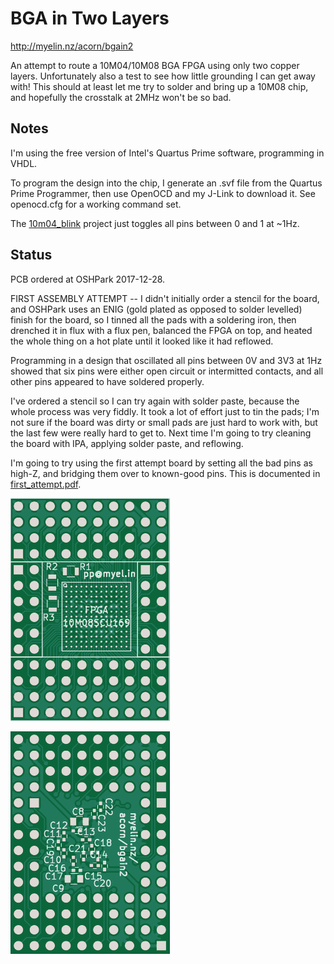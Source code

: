 BGA in Two Layers
=================

http://myelin.nz/acorn/bgain2

An attempt to route a 10M04/10M08 BGA FPGA using only two copper layers.
Unfortunately also a test to see how little grounding I can get away with!
This should at least let me try to solder and bring up a 10M08 chip, and
hopefully the crosstalk at 2MHz won't be so bad.

Notes
-----

I'm using the free version of Intel's Quartus Prime software, programming in
VHDL.

To program the design into the chip, I generate an .svf file from the Quartus
Prime Programmer, then use OpenOCD and my J-Link to download it.  See
openocd.cfg for a working command set.

The [10m04_blink](10m04_blink/) project just toggles all pins between 0 and 1
at ~1Hz.

Status
------

PCB ordered at OSHPark 2017-12-28.

FIRST ASSEMBLY ATTEMPT -- I didn't initially order a stencil for the board,
and OSHPark uses an ENIG (gold plated as opposed to solder levelled) finish
for the board, so I tinned all the pads with a soldering iron, then drenched
it in flux with a flux pen, balanced the FPGA on top, and heated the whole
thing on a hot plate until it looked like it had reflowed.

Programming in a design that oscillated all pins between 0V and 3V3 at 1Hz
showed that six pins were either open circuit or intermitted contacts, and all
other pins appeared to have soldered properly.

I've ordered a stencil so I can try again with solder paste, because the whole
process was very fiddly. It took a lot of effort just to tin the pads; I'm not
sure if the board was dirty or small pads are just hard to work with, but the
last few were really hard to get to.  Next time I'm going to try cleaning the
board with IPA, applying solder paste, and reflowing.

I'm going to try using the first attempt board by setting all the bad pins as
high-Z, and bridging them over to known-good pins.  This is documented in
[first_attempt.pdf](first_attempt.pdf).

![PCB front](pcb/pcb-front.png)

![PCB back](pcb/pcb-back.png)
